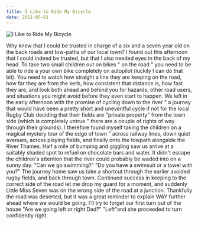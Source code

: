 ```yaml
---
title: I Like to Ride My Bicycle
date: 2011-05-01
---
```


![I Like to Ride My Bicycle](https://source.unsplash.com/X6cChncECA8/1600x900)

Why knew that I could be trusted in charge of a six and a seven year old on the back roads and tow-paths of our local town? I found out this afternoon that I could indeed be trusted, but that I also needed eyes in the back of my head. To take two small children out on bikes " on the road " you need to be able to ride a your own bike completely on autopilot (luckily I can do that bit). You need to watch how straight a line they are keeping on the road, how far they are from the kerb, how consistent that distance is, how fast they are, and look both ahead and behind you for hazards, other road users, and situations you might avoid before they even start to happen. We left in the early afternoon with the promise of cycling down to the river " a journey that would have been a pretty short and uneventful cycle if not for the local Rugby Club deciding that their fields are "private property" from the town side (which is completely untrue " there are a couple of rights of way through their grounds). I therefore found myself taking the children on a magical mystery tour of the edge of town " across railway lines, down quiet avenues, across playing fields, and finally onto the towpath alongside the River Thames. Half a mile of bumping and giggling saw us arrive at a suitably shaded spot to refuel on chocolate bars and water. It didn't escape the children's attention that the river could probably be waded into on a sunny day. "Can we go swimming?" "Do you have a swimsuit or a towel with you?" The journey home saw us take a shortcut through the earlier avoided rugby fields, and back through town. Continued success in keeping to the correct side of the road let me drop my guard for a moment, and suddenly Little Miss Seven was on the wrong side of the road at a junction. Thankfully the road was deserted, but it was a great reminder to explain WAY further ahead where we would be going. I'll try to forget our first turn out of the house "Are we going left or right Dad?" "Left"and she proceeded to turn confidently right.